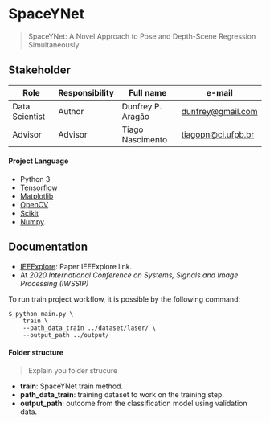 # SpaceYNet
> SpaceYNet: A Novel Approach to Pose and Depth-Scene Regression Simultaneously

## Stakeholder

| Role                 | Responsibility         | Full name                | e-mail       |
| -----                | ----------------       | -----------              | ---------    |
| Data Scientist       | Author                 | Dunfrey P. Aragão | dunfrey@gmail.com   |
| Advisor       | Advisor                 | Tiago Nascimento | tiagopn@ci.ufpb.br   |


#### Project Language

- Python 3
- [Tensorflow](https://www.tensorflow.org/)
- [Matplotlib](https://matplotlib.org/)
- [OpenCV](https://opencv.org/)
- [Scikit](https://scikit-learn.org/stable/)
- [Numpy](https://numpy.org/).


## Documentation

* [IEEExplore](https://ieeexplore.ieee.org/document/9145427): Paper IEEExplore link.
* At *2020 International Conference on Systems, Signals and Image Processing (IWSSIP)*

To run train project workflow, it is possible by the following command:

```
$ python main.py \
    train \
    --path_data_train ../dataset/laser/ \
    --output_path ../output/
```

#### Folder structure
>Explain you folder strucure
* **train**: SpaceYNet train method.
* **path_data_train**: training dataset to work on the training step.
* **output_path**: outcome from the classification model using validation data.
